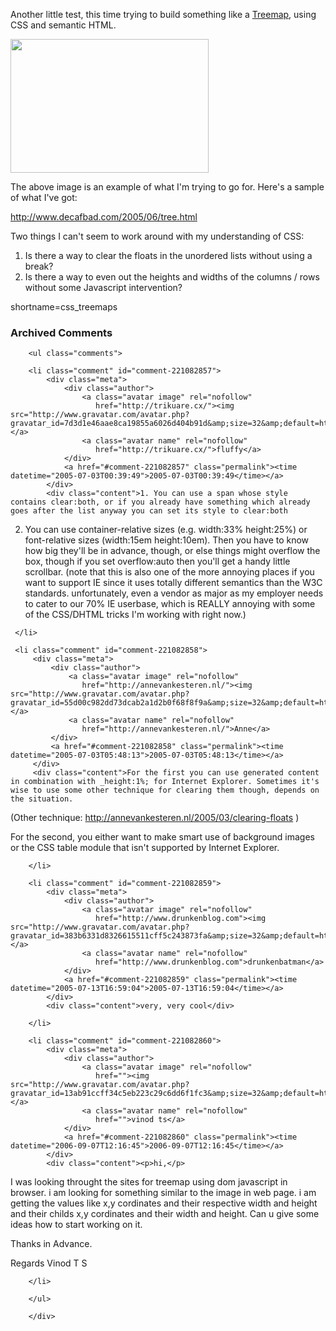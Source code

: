 Another little test, this time trying to build something like a [Treemap][treemap], using CSS and semantic HTML.

<a href="http://www.cs.umd.edu/hcil/treemap-history/"><img src="http://www.cs.umd.edu/hcil/treemap-history/treeviz.gif" width="317" height="214" /></a>

The above image is an example of what I'm trying to go for.  Here's a sample of what I've got:

<a href="http://www.decafbad.com/2005/06/tree.html">http://www.decafbad.com/2005/06/tree.html</a>

Two things I can't seem to work around with my understanding of CSS:

1. Is there a way to clear the floats in the unordered lists without using a break?
2. Is there a way to even out the heights and widths of the columns / rows without some Javascript intervention?

[treemap]: http://www.cs.umd.edu/hcil/treemap-history/
[tree]: http://www.decafbad.com/2005/06/tree.html
<!--more-->
shortname=css_treemaps

<div id="comments" class="comments archived-comments">
            <h3>Archived Comments</h3>
            
        <ul class="comments">
            
        <li class="comment" id="comment-221082857">
            <div class="meta">
                <div class="author">
                    <a class="avatar image" rel="nofollow" 
                       href="http://trikuare.cx/"><img src="http://www.gravatar.com/avatar.php?gravatar_id=7d3d1e46aae8ca19855a6026d404b91d&amp;size=32&amp;default=http://mediacdn.disqus.com/1320279820/images/noavatar32.png"/></a>
                    <a class="avatar name" rel="nofollow" 
                       href="http://trikuare.cx/">fluffy</a>
                </div>
                <a href="#comment-221082857" class="permalink"><time datetime="2005-07-03T00:39:49">2005-07-03T00:39:49</time></a>
            </div>
            <div class="content">1. You can use a span whose style contains clear:both, or if you already have something which already goes after the list anyway you can set its style to clear:both

2. You can use container-relative sizes (e.g. width:33% height:25%) or font-relative sizes (width:15em height:10em).  Then you have to know how big they'll be in advance, though, or else things might overflow the box, though if you set overflow:auto then you'll get a handy little scrollbar.  (note that this is also one of the more annoying places if you want to support IE since it uses totally different semantics than the W3C standards.  unfortunately, even a vendor as major as my employer needs to cater to our 70% IE userbase, which is REALLY annoying with some of the CSS/DHTML tricks I'm working with right now.)</div>
            
        </li>
    
        <li class="comment" id="comment-221082858">
            <div class="meta">
                <div class="author">
                    <a class="avatar image" rel="nofollow" 
                       href="http://annevankesteren.nl/"><img src="http://www.gravatar.com/avatar.php?gravatar_id=55d00c982dd73dcab2a1d2b0f68f8f9a&amp;size=32&amp;default=http://mediacdn.disqus.com/1320279820/images/noavatar32.png"/></a>
                    <a class="avatar name" rel="nofollow" 
                       href="http://annevankesteren.nl/">Anne</a>
                </div>
                <a href="#comment-221082858" class="permalink"><time datetime="2005-07-03T05:48:13">2005-07-03T05:48:13</time></a>
            </div>
            <div class="content">For the first you can use generated content in combination with _height:1%; for Internet Explorer. Sometimes it's wise to use some other technique for clearing them though, depends on the situation.
(Other technique: http://annevankesteren.nl/2005/03/clearing-floats )

For the second, you either want to make smart use of background images or the CSS table module that isn't supported by Internet Explorer.</div>
            
        </li>
    
        <li class="comment" id="comment-221082859">
            <div class="meta">
                <div class="author">
                    <a class="avatar image" rel="nofollow" 
                       href="http://www.drunkenblog.com"><img src="http://www.gravatar.com/avatar.php?gravatar_id=383b6331d8326615511cff5c243873fa&amp;size=32&amp;default=http://mediacdn.disqus.com/1320279820/images/noavatar32.png"/></a>
                    <a class="avatar name" rel="nofollow" 
                       href="http://www.drunkenblog.com">drunkenbatman</a>
                </div>
                <a href="#comment-221082859" class="permalink"><time datetime="2005-07-13T16:59:04">2005-07-13T16:59:04</time></a>
            </div>
            <div class="content">very, very cool</div>
            
        </li>
    
        <li class="comment" id="comment-221082860">
            <div class="meta">
                <div class="author">
                    <a class="avatar image" rel="nofollow" 
                       href=""><img src="http://www.gravatar.com/avatar.php?gravatar_id=13ab91ccff34c5eb223c29c6dd6f1fc3&amp;size=32&amp;default=http://mediacdn.disqus.com/1320279820/images/noavatar32.png"/></a>
                    <a class="avatar name" rel="nofollow" 
                       href="">vinod ts</a>
                </div>
                <a href="#comment-221082860" class="permalink"><time datetime="2006-09-07T12:16:45">2006-09-07T12:16:45</time></a>
            </div>
            <div class="content"><p>hi,</p>

<p>I was looking throught the sites for treemap using dom javascript  in browser. i am looking for something similar to the image in web page. i am getting the values like x,y cordinates and their respective width and height and their childs x,y cordinates and their width and height. Can u give some ideas how to start working on it.</p>

<p>Thanks in Advance.</p>

<p>Regards
Vinod T S</p></div>
            
        </li>
    
        </ul>
    
        </div>
    